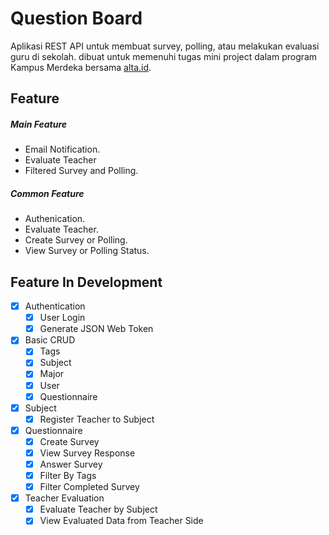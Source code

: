 # Question Board
Aplikasi REST API untuk membuat survey, polling, atau melakukan evaluasi guru di sekolah. dibuat untuk memenuhi tugas mini project dalam program Kampus Merdeka bersama [alta.id](https://alta.id).

## Feature
##### Main Feature
- Email Notification.
- Evaluate Teacher
- Filtered Survey and Polling.

##### Common Feature
- Authenication.
- Evaluate Teacher.
- Create Survey or Polling.
- View Survey or Polling Status.

## Feature In Development
- [x] Authentication
	- [x] User Login
	- [x] Generate JSON Web Token
- [x] Basic CRUD
	- [x] Tags
	- [x] Subject
	- [x] Major
	- [x] User
	- [x] Questionnaire
- [x] Subject
	- [x] Register Teacher to Subject
- [x] Questionnaire
	- [x] Create Survey
	- [x] View Survey Response
	- [x] Answer Survey
	- [x] Filter By Tags
	- [x] Filter Completed Survey
- [x] Teacher Evaluation
	- [x] Evaluate Teacher by Subject
	- [x] View Evaluated Data from Teacher Side
